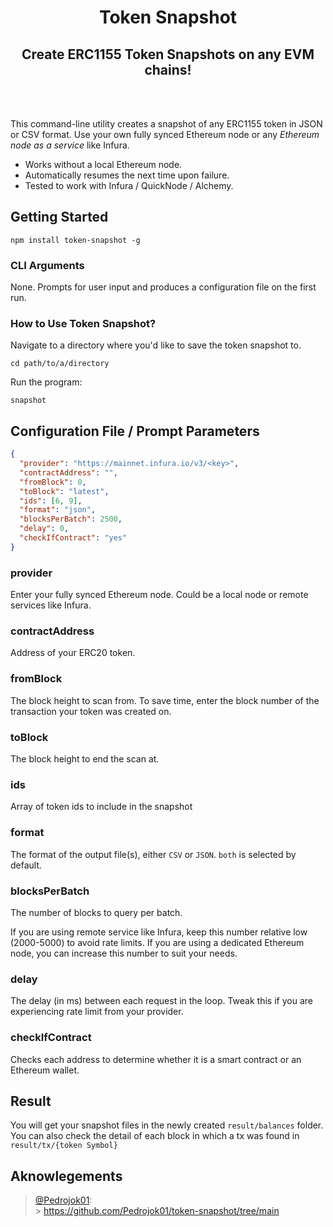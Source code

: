 <div align="center">
<h1><strong> Token Snapshot </strong></h1>
<h2>Create ERC1155 Token Snapshots on any EVM chains!</h2>

<br></br>

</div>

This command-line utility creates a snapshot of any ERC1155 token in JSON or CSV format. Use your own fully synced Ethereum node or any _Ethereum node as a service_ like Infura.

- Works without a local Ethereum node.
- Automatically resumes the next time upon failure.
- Tested to work with Infura / QuickNode / Alchemy.

## Getting Started

```shell
npm install token-snapshot -g
```

### CLI Arguments

None. Prompts for user input and produces a configuration file on the first run.

### How to Use Token Snapshot?

Navigate to a directory where you'd like to save the token snapshot to.

```shell
cd path/to/a/directory
```

Run the program:

```shell
snapshot
```

## Configuration File / Prompt Parameters

```json
{
  "provider": "https://mainnet.infura.io/v3/<key>",
  "contractAddress": "",
  "fromBlock": 0,
  "toBlock": "latest",
  "ids": [6, 9],
  "format": "json",
  "blocksPerBatch": 2500,
  "delay": 0,
  "checkIfContract": "yes"
}
```

### provider

Enter your fully synced Ethereum node. Could be a local node or remote services like Infura.

### contractAddress

Address of your ERC20 token.

### fromBlock

The block height to scan from. To save time, enter the block number of the transaction your token was created on.

### toBlock

The block height to end the scan at.

### ids

Array of token ids to include in the snapshot

### format

The format of the output file(s), either `CSV` or `JSON`. `both` is selected by default.

### blocksPerBatch

The number of blocks to query per batch.

If you are using remote service like Infura, keep this number relative low (2000-5000) to avoid rate limits. If you are using a dedicated Ethereum node, you can increase this number to suit your needs.

### delay

The delay (in ms) between each request in the loop. Tweak this if you are experiencing rate limit from your provider.

### checkIfContract

Checks each address to determine whether it is a smart contract or an Ethereum wallet.

## Result

You will get your snapshot files in the newly created `result/balances` folder. You can also check the detail of each block in which a tx was found in `result/tx/{token Symbol}`

## Aknowlegements

> [@Pedrojok01](https://github.com/Pedrojok01):<br> > https://github.com/Pedrojok01/token-snapshot/tree/main
